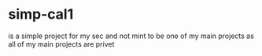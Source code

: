 # simp-cal1
is a simple project for my sec and not mint to be one of my main projects as all of my main projects are privet
